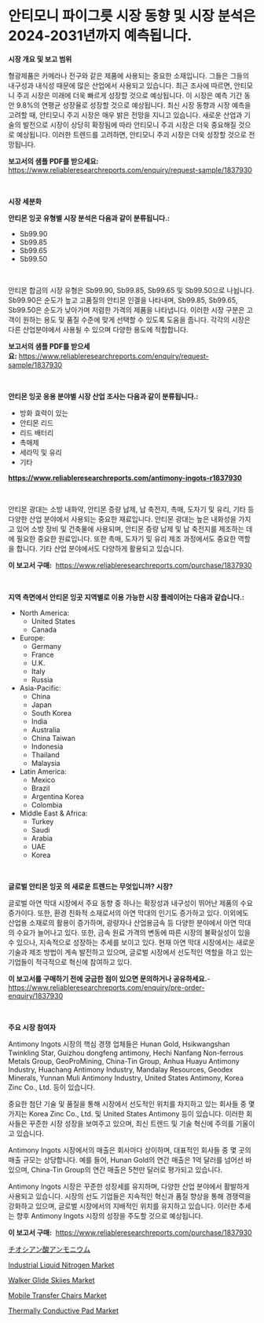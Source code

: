 <p><h1>안티모니 파이그릇 시장 동향 및 시장 분석은 2024-2031년까지 예측됩니다.</h1></p><p><strong>시장 개요 및 보고 범위</strong></p>
<p><p>형광제품은 카메라나 전구와 같은 제품에 사용되는 중요한 소재입니다. 그들은 그들의 내구성과 내식성 때문에 많은 산업에서 사용되고 있습니다. 최근 조사에 따르면, 안티모니 주괴 시장은 미래에 더욱 빠르게 성장할 것으로 예상됩니다. 이 시장은 예측 기간 동안 9.8%의 연평균 성장율로 성장할 것으로 예상됩니다. 최신 시장 동향과 시장 예측을 고려할 때, 안티모니 주괴 시장은 매우 밝은 전망을 지니고 있습니다. 새로운 산업과 기술의 발전으로 시장이 상당히 확장됨에 따라 안티모니 주괴 시장은 더욱 중요해질 것으로 예상됩니다. 이러한 트렌드를 고려하면, 안티모니 주괴 시장은 더욱 성장할 것으로 전망됩니다.</p></p>
<p><strong>보고서의 샘플 PDF를 받으세요:</strong> <a href="https://www.reliableresearchreports.com/enquiry/request-sample/1837930">https://www.reliableresearchreports.com/enquiry/request-sample/1837930</a></p>
<p>&nbsp;</p>
<p><strong>시장 세분화</strong></p>
<p><strong>안티몬 잉곳 유형별 시장 분석은 다음과 같이 분류됩니다.:</strong></p>
<p><ul><li>Sb99.90</li><li>Sb99.85</li><li>Sb99.65</li><li>Sb99.50</li></ul></p>
<p>&nbsp;</p>
<p><p>안티몬 합금의 시장 유형은 Sb99.90, Sb99.85, Sb99.65 및 Sb99.50으로 나뉩니다. Sb99.90은 순도가 높고 고품질의 안티몬 인겔을 나타내며, Sb99.85, Sb99.65, Sb99.50은 순도가 낮아가며 저렴한 가격의 제품을 나타냅니다. 이러한 시장 구분은 고객이 원하는 용도 및 품질 수준에 맞게 선택할 수 있도록 도움을 줍니다. 각각의 시장은 다른 산업분야에서 사용될 수 있으며 다양한 용도에 적합합니다.</p></p>
<p><strong>보고서의 샘플 PDF를 받으세요:</strong>&nbsp;<a href="https://www.reliableresearchreports.com/enquiry/request-sample/1837930">https://www.reliableresearchreports.com/enquiry/request-sample/1837930</a></p>
<p>&nbsp;</p>
<p><strong> 안티몬 잉곳 응용 분야별 시장 산업 조사는 다음과 같이 분류됩니다.:</strong></p>
<p><ul><li>방화 효력이 있는</li><li>안티몬 리드</li><li>리드 배터리</li><li>촉매제</li><li>세라믹 및 유리</li><li>기타</li></ul></p>
<p><strong><a href="https://www.reliableresearchreports.com/antimony-ingots-r1837930">https://www.reliableresearchreports.com/antimony-ingots-r1837930</a></strong></p>
<p>&nbsp;</p>
<p><p>안티몬 광대는 소방 내화약, 안티몬 증량 납제, 납 축전지, 촉매, 도자기 및 유리, 기타 등 다양한 산업 분야에서 사용되는 중요한 재료입니다. 안티몬 광대는 높은 내화성을 가지고 있어 소방 장비 및 건축물에 사용되며, 안티몬 증량 납제 및 납 축전지를 제조하는 데에 필요한 중요한 원료입니다. 또한 촉매, 도자기 및 유리 제조 과정에서도 중요한 역할을 합니다. 기타 산업 분야에서도 다양하게 활용되고 있습니다.</p></p>
<p><strong>이 보고서 구매:</strong>&nbsp; <a href="https://www.reliableresearchreports.com/purchase/1837930">https://www.reliableresearchreports.com/purchase/1837930</a></p>
<p>&nbsp;</p>
<p><strong>지역 측면에서 안티몬 잉곳 지역별로 이용 가능한 시장 플레이어는 다음과 같습니다.:</strong></p>
<p><ul>
    <li>
        North America:
        <ul>
            <li>United States</li>
            <li>Canada</li>
        </ul>
    </li>
    <li>
        Europe:
        <ul>
            <li>Germany</li>
            <li>France</li>
            <li>U.K.</li>
            <li>Italy</li>
            <li>Russia</li>
        </ul>
    </li>
    <li>
        Asia-Pacific:
        <ul>
            <li>China</li>
            <li>Japan</li>
            <li>South Korea</li>
            <li>India</li>
            <li>Australia</li>
            <li>China Taiwan</li>
            <li>Indonesia</li>
            <li>Thailand</li>
            <li>Malaysia</li>
        </ul>
    </li>
    <li>
        Latin America:
        <ul>
            <li>Mexico</li>
            <li>Brazil</li>
            <li>Argentina Korea</li>
            <li>Colombia</li>
        </ul>
    </li>
    <li>
        Middle East & Africa:
        <ul>
            <li>Turkey</li>
            <li>Saudi</li>
            <li>Arabia</li>
            <li>UAE</li>
            <li>Korea</li>
        </ul>
    </li>
    </ul></p>
<p>&nbsp;</p>
<p><strong>글로벌 안티몬 잉곳 의 새로운 트렌드는 무엇입니까? 시장?</strong></p>
<p><p>글로벌 아연 막대 시장에서 주요 동향 중 하나는 확장성과 내구성이 뛰어난 제품의 수요 증가이다. 또한, 환경 친화적 소재로서의 아연 막대의 인기도 증가하고 있다. 이외에도 산업용 소재로의 활용이 증가하며, 광량자나 산업용금속 등 다양한 분야에서 아연 막대의 수요가 늘어나고 있다. 또한, 금속 원료 가격의 변동에 따른 시장의 불확실성이 있을 수 있으나, 지속적으로 성장하는 추세를 보이고 있다. 현재 아연 막대 시장에서는 새로운 기술과 제조 방법이 계속 발전하고 있으며, 글로벌 시장에서 선도적인 역할을 하고 있는 기업들이 적극적으로 혁신에 참여하고 있다.</p></p>
<p><strong>이 보고서를 구매하기 전에 궁금한 점이 있으면 문의하거나 공유하세요.</strong>- <a href="https://www.reliableresearchreports.com/enquiry/pre-order-enquiry/1837930">https://www.reliableresearchreports.com/enquiry/pre-order-enquiry/1837930</a></p>
<p>&nbsp;</p>
<p><strong>주요 시장 참여자</strong></p>
<p><p>Antimony Ingots 시장의 핵심 경쟁 업체들은 Hunan Gold, Hsikwangshan Twinkling Star, Guizhou dongfeng antimony, Hechi Nanfang Non-ferrous Metals Group, GeoProMining, China-Tin Group, Anhua Huayu Antimony Industry, Huachang Antimony Industry, Mandalay Resources, Geodex Minerals, Yunnan Muli Antimony Industry, United States Antimony, Korea Zinc Co., Ltd. 등이 있습니다.</p><p>중요한 첨단 기술 및 품질을 통해 시장에서 선도적인 위치를 차지하고 있는 회사들 중 몇 가지는 Korea Zinc Co., Ltd. 및 United States Antimony 등이 있습니다. 이러한 회사들은 꾸준한 시장 성장을 보여주고 있으며, 최신 트렌드 및 기술 혁신에 주의를 기울이고 있습니다. </p><p>Antimony Ingots 시장에서의 매출은 회사마다 상이하며, 대표적인 회사들 중 몇 곳의 매출 규모는 상당합니다. 예를 들어, Hunan Gold의 연간 매출은 1억 달러를 넘어선 바 있으며, China-Tin Group의 연간 매출은 5천만 달러로 평가되고 있습니다.</p><p>Antimony Ingots 시장은 꾸준한 성장세를 유지하며, 다양한 산업 분야에서 활발하게 사용되고 있습니다. 시장의 선도 기업들은 지속적인 혁신과 품질 향상을 통해 경쟁력을 강화하고 있으며, 글로벌 시장에서의 지배적인 위치를 유지하고 있습니다. 이러한 추세는 향후 Antimony Ingots 시장의 성장을 주도할 것으로 예상됩니다.</p></p>
<p><strong>이 보고서 구매:</strong>&nbsp;&nbsp;<a href="https://www.reliableresearchreports.com/purchase/1837930">https://www.reliableresearchreports.com/purchase/1837930</a></p>
<p><p><a href="https://github.com/hilmi-2a/Market-Research-Report-List-1/blob/main/184937123293.md">チオシアン酸アンモニウム</a></p><p><a href="https://issuu.com/reportprime-2/docs/industrial-liquid-nitrogen-market-size-2030.pptx">Industrial Liquid Nitrogen Market</a></p><p><a href="https://github.com/yoshih12/Market-Research-Report-List-2/blob/main/walker-glide-skiies-market.md">Walker Glide Skiies Market</a></p><p><a href="https://github.com/castoriffic/Market-Research-Report-List-4/blob/main/mobile-transfer-chairs-market.md">Mobile Transfer Chairs Market</a></p><p><a href="https://issuu.com/reportprime-2/docs/thermally-conductive-pad-market-size-2030.pptx">Thermally Conductive Pad Market</a></p></p>